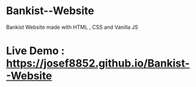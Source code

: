 # Bankist--Website
Bankist Website made with HTML , CSS and Vanilla JS

# Live Demo : https://josef8852.github.io/Bankist--Website
